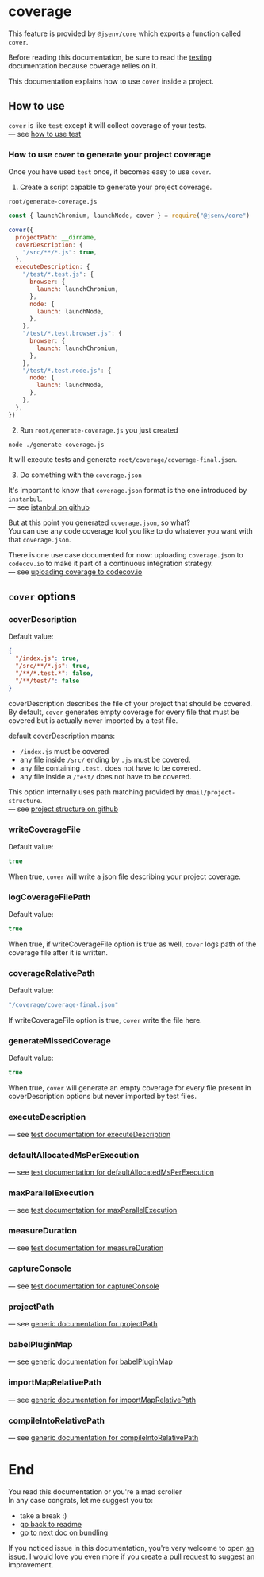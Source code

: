 # coverage

This feature is provided by `@jsenv/core` which exports a function called `cover`.<br />

Before reading this documentation, be sure to read the [testing](../testing/testing.md) documentation because coverage relies on it.

This documentation explains how to use `cover` inside a project.

## How to use

`cover` is like `test` except it will collect coverage of your tests.<br />
— see [how to use test](../testing/testing.md#how-to-use)

### How to use `cover` to generate your project coverage

Once you have used `test` once, it becomes easy to use `cover`.

1. Create a script capable to generate your project coverage.<br />

`root/generate-coverage.js`

```js
const { launchChromium, launchNode, cover } = require("@jsenv/core")

cover({
  projectPath: __dirname,
  coverDescription: {
    "/src/**/*.js": true,
  },
  executeDescription: {
    "/test/*.test.js": {
      browser: {
        launch: launchChromium,
      },
      node: {
        launch: launchNode,
      },
    },
    "/test/*.test.browser.js": {
      browser: {
        launch: launchChromium,
      },
    },
    "/test/*.test.node.js": {
      node: {
        launch: launchNode,
      },
    },
  },
})
```

2. Run `root/generate-coverage.js` you just created

```shell
node ./generate-coverage.js
```

It will execute tests and generate `root/coverage/coverage-final.json`.

3. Do something with the `coverage.json`

It's important to know that `coverage.json` format is the one introduced by `instanbul`.<br />
— see [istanbul on github](https://github.com/gotwarlost/istanbul)

But at this point you generated `coverage.json`, so what?<br />
You can use any code coverage tool you like to do whatever you want with that `coverage.json`.<br />

There is one use case documented for now: uploading `coverage.json` to `codecov.io` to make it part of a continuous integration strategy.<br />
— see [uploading coverage to codecov.io](./uploading-coverage-to-codecov.md)

## `cover` options

### coverDescription

Default value:

```json
{
  "/index.js": true,
  "/src/**/*.js": true,
  "/**/*.test.*": false,
  "/**/test/": false
}
```

coverDescription describes the file of your project that should be covered.<br />
By default, `cover` generates empty coverage for every file that must be covered but is actually never imported by a test file.<br />

default coverDescription means:

- `/index.js` must be covered
- any file inside `/src/` ending by `.js` must be covered.
- any file containing `.test.` does not have to be covered.
- any file inside a `/test/` does not have to be covered.

This option internally uses path matching provided by `dmail/project-structure`.<br />
— see [project structure on github](https://github.com/dmail/project-structure)

### writeCoverageFile

Default value:

```js
true
```

When true, `cover` will write a json file describing your project coverage.

### logCoverageFilePath

Default value:

```js
true
```

When true, if writeCoverageFile option is true as well, `cover` logs path of the coverage file after it is written.

### coverageRelativePath

Default value:

```js
"/coverage/coverage-final.json"
```

If writeCoverageFile option is true, `cover` write the file here.

### generateMissedCoverage

Default value:

```js
true
```

When true, `cover` will generate an empty coverage for every file present in coverDescription options but never imported by test files.

### executeDescription

— see [test documentation for executeDescription](../testing/testing.md#executedescription)

### defaultAllocatedMsPerExecution

— see [test documentation for defaultAllocatedMsPerExecution](../testing/testing.md#defaultallocatedmsperexecution)

### maxParallelExecution

— see [test documentation for maxParallelExecution](../testing/testing.md#maxparallelexecution)

### measureDuration

— see [test documentation for measureDuration](../testing/testing.md#measureduration)

### captureConsole

— see [test documentation for captureConsole](../testing/testing.md#captureconsole)

### projectPath

— see [generic documentation for projectPath](../shared-options/shared-options.md#projectpath)

### babelPluginMap

— see [generic documentation for babelPluginMap](../shared-options/shared-options.md#babelpluginmap)

### importMapRelativePath

— see [generic documentation for importMapRelativePath](../shared-options/shared-options.md#importmaprelativepath)

### compileIntoRelativePath

— see [generic documentation for compileIntoRelativePath](../shared-options/shared-options.md#compileintorelativepath)

# End

You read this documentation or you're a mad scroller<br />
In any case congrats, let me suggest you to:

- take a break :)
- [go back to readme](../../readme.md#what-jsenv-can-do-)
- [go to next doc on bundling](../bundling/bundling.md)

If you noticed issue in this documentation, you're very welcome to open [an issue](https://github.com/jsenv/jsenv-core/issues). I would love you even more if you [create a pull request](https://github.com/jsenv/jsenv-core/pulls) to suggest an improvement.

